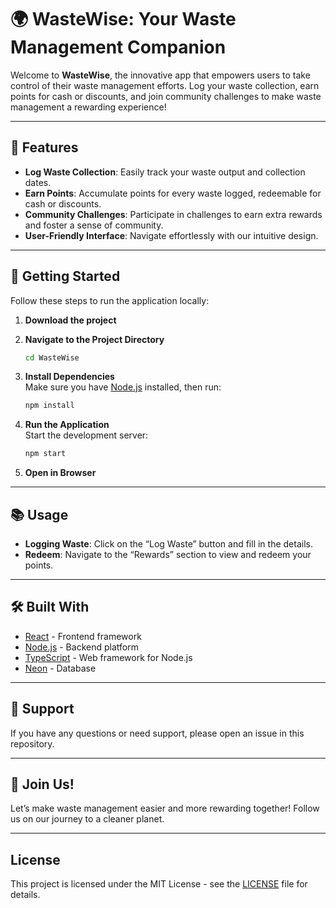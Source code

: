 # 🌍 WasteWise: Your Waste Management Companion

Welcome to **WasteWise**, the innovative app that empowers users to take control of their waste management efforts. Log your waste collection, earn points for cash or discounts, and join community challenges to make waste management a rewarding experience!

---

## 📱 Features

- **Log Waste Collection**: Easily track your waste output and collection dates.
- **Earn Points**: Accumulate points for every waste logged, redeemable for cash or discounts.
- **Community Challenges**: Participate in challenges to earn extra rewards and foster a sense of community.
- **User-Friendly Interface**: Navigate effortlessly with our intuitive design.

---

## 🚀 Getting Started

Follow these steps to run the application locally:

1. **Download the project**

2. **Navigate to the Project Directory**  
   ```bash
   cd WasteWise
   ```

3. **Install Dependencies**  
   Make sure you have [Node.js](https://nodejs.org/) installed, then run:
   ```bash
   npm install
   ```

4. **Run the Application**  
   Start the development server:
   ```bash
   npm start
   ```

5. **Open in Browser**  

---

## 📚 Usage

- **Logging Waste**: Click on the “Log Waste” button and fill in the details.
- **Redeem**: Navigate to the “Rewards” section to view and redeem your points.

---

## 🛠️ Built With

- [React](https://reactjs.org/) - Frontend framework
- [Node.js](https://nodejs.org/) - Backend platform
- [TypeScript](https://expressjs.com/) - Web framework for Node.js
- [Neon](https://www.mongodb.com/) - Database

---

## 🤝 Support

If you have any questions or need support, please open an issue in this repository.

---

## 🎉 Join Us!

Let’s make waste management easier and more rewarding together! Follow us on our journey to a cleaner planet.

---

## License
This project is licensed under the MIT License - see the [LICENSE](LICENSE) file for details.
